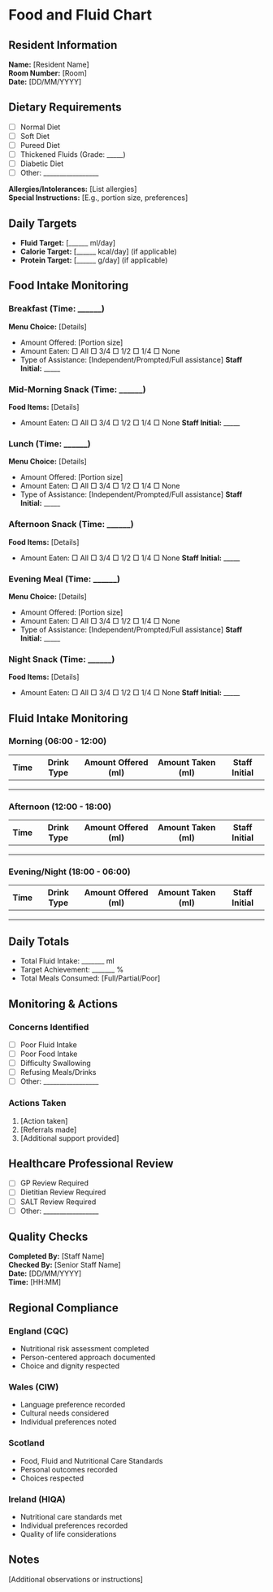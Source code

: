 # Food and Fluid Chart

## Resident Information
**Name:** [Resident Name]  
**Room Number:** [Room]  
**Date:** [DD/MM/YYYY]

## Dietary Requirements
- [ ] Normal Diet
- [ ] Soft Diet
- [ ] Pureed Diet
- [ ] Thickened Fluids (Grade: _____)
- [ ] Diabetic Diet
- [ ] Other: _________________

**Allergies/Intolerances:** [List allergies]  
**Special Instructions:** [E.g., portion size, preferences]

## Daily Targets
- **Fluid Target:** [______ ml/day]
- **Calorie Target:** [______ kcal/day] (if applicable)
- **Protein Target:** [______ g/day] (if applicable)

## Food Intake Monitoring

### Breakfast (Time: ______)
**Menu Choice:** [Details]
- Amount Offered: [Portion size]
- Amount Eaten: □ All □ 3/4 □ 1/2 □ 1/4 □ None
- Type of Assistance: [Independent/Prompted/Full assistance]
**Staff Initial:** _____

### Mid-Morning Snack (Time: ______)
**Food Items:** [Details]
- Amount Eaten: □ All □ 3/4 □ 1/2 □ 1/4 □ None
**Staff Initial:** _____

### Lunch (Time: ______)
**Menu Choice:** [Details]
- Amount Offered: [Portion size]
- Amount Eaten: □ All □ 3/4 □ 1/2 □ 1/4 □ None
- Type of Assistance: [Independent/Prompted/Full assistance]
**Staff Initial:** _____

### Afternoon Snack (Time: ______)
**Food Items:** [Details]
- Amount Eaten: □ All □ 3/4 □ 1/2 □ 1/4 □ None
**Staff Initial:** _____

### Evening Meal (Time: ______)
**Menu Choice:** [Details]
- Amount Offered: [Portion size]
- Amount Eaten: □ All □ 3/4 □ 1/2 □ 1/4 □ None
- Type of Assistance: [Independent/Prompted/Full assistance]
**Staff Initial:** _____

### Night Snack (Time: ______)
**Food Items:** [Details]
- Amount Eaten: □ All □ 3/4 □ 1/2 □ 1/4 □ None
**Staff Initial:** _____

## Fluid Intake Monitoring

### Morning (06:00 - 12:00)
| Time | Drink Type | Amount Offered (ml) | Amount Taken (ml) | Staff Initial |
|------|------------|-------------------|------------------|---------------|
|      |            |                   |                  |               |
|      |            |                   |                  |               |
|      |            |                   |                  |               |

### Afternoon (12:00 - 18:00)
| Time | Drink Type | Amount Offered (ml) | Amount Taken (ml) | Staff Initial |
|------|------------|-------------------|------------------|---------------|
|      |            |                   |                  |               |
|      |            |                   |                  |               |
|      |            |                   |                  |               |

### Evening/Night (18:00 - 06:00)
| Time | Drink Type | Amount Offered (ml) | Amount Taken (ml) | Staff Initial |
|------|------------|-------------------|------------------|---------------|
|      |            |                   |                  |               |
|      |            |                   |                  |               |
|      |            |                   |                  |               |

## Daily Totals
- Total Fluid Intake: _______ ml
- Target Achievement: _______ %
- Total Meals Consumed: [Full/Partial/Poor]

## Monitoring & Actions
### Concerns Identified
- [ ] Poor Fluid Intake
- [ ] Poor Food Intake
- [ ] Difficulty Swallowing
- [ ] Refusing Meals/Drinks
- [ ] Other: _________________

### Actions Taken
1. [Action taken]
2. [Referrals made]
3. [Additional support provided]

## Healthcare Professional Review
- [ ] GP Review Required
- [ ] Dietitian Review Required
- [ ] SALT Review Required
- [ ] Other: _________________

## Quality Checks
**Completed By:** [Staff Name]  
**Checked By:** [Senior Staff Name]  
**Date:** [DD/MM/YYYY]  
**Time:** [HH:MM]

## Regional Compliance

### England (CQC)
- Nutritional risk assessment completed
- Person-centered approach documented
- Choice and dignity respected

### Wales (CIW)
- Language preference recorded
- Cultural needs considered
- Individual preferences noted

### Scotland
- Food, Fluid and Nutritional Care Standards
- Personal outcomes recorded
- Choices respected

### Ireland (HIQA)
- Nutritional care standards met
- Individual preferences recorded
- Quality of life considerations

## Notes
[Additional observations or instructions] 